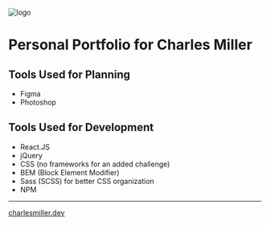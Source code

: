 ![logo](https://charlesmiller.dev/assets/introLogoDark.png)

# Personal Portfolio for Charles Miller

## Tools Used for Planning

-   Figma
-   Photoshop

## Tools Used for Development

-   React.JS
-   jQuery
-   CSS (no frameworks for an added challenge)
-   BEM (Block Element Modifier)
-   Sass (SCSS) for better CSS organization
-   NPM

---

[charlesmiller.dev](https://www.charlesmiller.dev])
